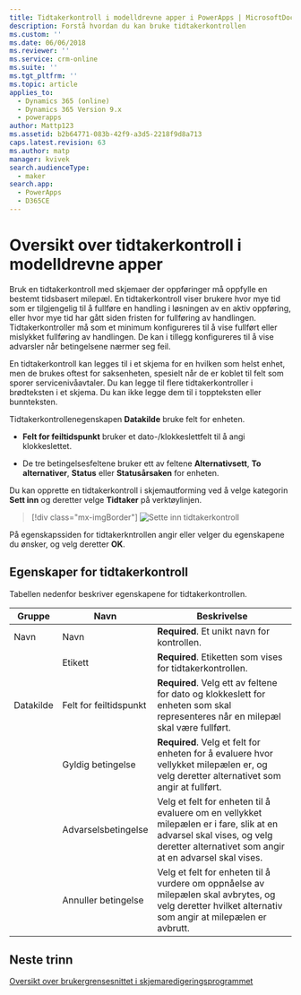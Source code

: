 ```yaml
---
title: Tidtakerkontroll i modelldrevne apper i PowerApps | MicrosoftDocs
description: Forstå hvordan du kan bruke tidtakerkontrollen
ms.custom: ''
ms.date: 06/06/2018
ms.reviewer: ''
ms.service: crm-online
ms.suite: ''
ms.tgt_pltfrm: ''
ms.topic: article
applies_to:
  - Dynamics 365 (online)
  - Dynamics 365 Version 9.x
  - powerapps
author: Mattp123
ms.assetid: b2b64771-083b-42f9-a3d5-2218f9d8a713
caps.latest.revision: 63
ms.author: matp
manager: kvivek
search.audienceType:
  - maker
search.app:
  - PowerApps
  - D365CE
---
```

# <a name="model-driven-app-timer-control-overview"></a>Oversikt over tidtakerkontroll i modelldrevne apper

 Bruk en tidtakerkontroll med skjemaer der oppføringer må oppfylle en bestemt tidsbasert milepæl. En tidtakerkontroll viser brukere hvor mye tid som er tilgjengelig til å fullføre en handling i løsningen av en aktiv oppføring, eller hvor mye tid har gått siden fristen for fullføring av handlingen. Tidtakerkontroller må som et minimum konfigureres til å vise fullført eller mislykket fullføring av handlingen. De kan i tillegg konfigureres til å vise advarsler når betingelsene nærmer seg feil.  
  
 En tidtakerkontroll kan legges til i et skjema for en hvilken som helst enhet, men de brukes oftest for saksenheten, spesielt når de er koblet til felt som sporer servicenivåavtaler. Du kan legge til flere tidtakerkontroller i brødteksten i et skjema. Du kan ikke legge dem til i toppteksten eller bunnteksten.  
  
 Tidtakerkontrollenegenskapen **Datakilde** bruke felt for enheten.  
  
-   **Felt for feiltidspunkt** bruker et dato-/klokkeslettfelt til å angi klokkeslettet.  
  
-   De tre betingelsesfeltene bruker ett av feltene **Alternativsett**, **To alternativer**, **Status** eller **Statusårsaken** for enheten.  

Du kan opprette en tidtakerkontroll i skjemautforming ved å velge kategorin **Sett inn** og deretter velge **Tidtaker** på verktøylinjen. 

  > [!div class="mx-imgBorder"] 
  > ![Sette inn tidtakerkontroll](media/insert-timer-control.png)

På egenskapssiden for tidtakerkntrollen angir eller velger du egenskapene du ønsker, og velg deretter **OK**. 

  
<a name="BKMK_TimerControlProperties"></a>   

## <a name="timer-control-properties"></a>Egenskaper for tidtakerkontroll  
 Tabellen nedenfor beskriver egenskapene for tidtakerkontrollen.  
  
|Gruppe|Navn|Beskrivelse|  
|-----------|----------|-----------------|  
|Navn|Navn|**Required**. Et unikt navn for kontrollen.|  
||Etikett|**Required**. Etiketten som vises for tidtakerkontrollen.|  
|Datakilde|Felt for feiltidspunkt|**Required**. Velg ett av feltene for dato og klokkeslett for enheten som skal representeres når en milepæl skal være fullført.|  
||Gyldig betingelse|**Required**. Velg et felt for enheten for å evaluere hvor vellykket milepælen er, og velg deretter alternativet som angir at fullført.|  
||Advarselsbetingelse|Velg et felt for enheten til å evaluere om en vellykket milepælen er i fare, slik at en advarsel skal vises, og velg deretter alternativet som angir at en advarsel skal vises.|  
||Annuller betingelse|Velg et felt for enheten til å vurdere om oppnåelse av milepælen skal avbrytes, og velg deretter hvilket alternativ som angir at milepælen er avbrutt.|  

## <a name="next-steps"></a>Neste trinn

[Oversikt over brukergrensesnittet i skjemaredigeringsprogrammet](form-editor-user-interface-legacy.md)
